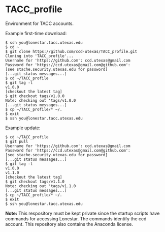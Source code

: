 TACC_profile
============

Environment for TACC accounts.

Example first-time download:
```
$ ssh you@lonestar.tacc.utexas.edu
$ cd ~
$ git clone https://github.com/ccd-utexas/TACC_profile.git
Cloning into 'TACC_profile'...
Username for 'https://github.com': ccd.utexas@gmail.com
Password for 'https://ccd.utexas@gmail.com@github.com':
[see stache.security.utexas.edu for password]
[...git status messages...]
$ cd ~/TACC_profile
$ git tag -l
v1.0.0
[checkout the latest tag]
$ git checkout tags/v1.0.0
Note: checking out 'tags/v1.0.0
[...git status messages...]
$ cp ~/TACC_profile/* ~/.
$ exit
$ ssh you@lonestar.tacc.utexas.edu
```

Example update:
```
$ cd ~/TACC_profile
$ git pull
Username for 'https://github.com': ccd.utexas@gmail.com
Password for 'https://ccd.utexas@gmail.com@github.com':
[see stache.security.utexas.edu for password]
[...git status messages...]
$ git tag -l
v1.0.0
v1.1.0
[checkout the latest tag]
$ git checkout tags/v1.1.0
Note: checking out 'tags/v1.1.0
[...git status messages...]
$ cp ~/TACC_profile/* ~/.
$ exit
$ ssh you@lonestar.tacc.utexas.edu
```

**Note:** This respository must be kept private since the startup scripts have commands for accessing Lonestar. The commands identify the ccd account. This repository also contains the Anaconda license.
